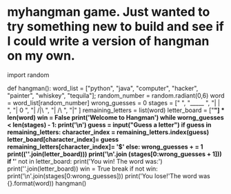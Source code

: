 # myhangman game. Just wanted to try something new to build and see if I could write a version of hangman on my own.

import random


def hangman():
    word_list = ["python", "java", "computer", "hacker", "painter", "whiskey", "tequila"];
    random_number = random.radiant(0,6)
    word = word_list[random_number]
    wrong_guesses = 0
    stages = [" ", "_____    ", "|  |  ", "| 0 ", "|   /|\  ", "|  /\  ", "|" ]
        remaining_letters = list(word)
        letter_board = ["__"] * len(word)
        win = False
        print('Welcome to Hangman')
        while worng_guesses < len(stages) - 1:
            print('\n')
            guess = input("Guess a letter")
            if guess in remaining_letters:
                character_index = remaining_letters.index(guess)
                letter_board[character_index]= guess
                remaining_letters[character_index]= '$'
            else: wrong_guesses + = 1
            print((''.join(letter_board)))
            print('\n'.join (stages[0:wrong_guesses + 1]))
            if '__' not in letter_board:
                print('You win! The word was:')
                print(''.join(letter_board))
                win = True
                break
            if not win:
                print('\n'.join(stages[0:wrong_guesses]))
                print('You lose!'The word was {}.format(word))
hangman()
